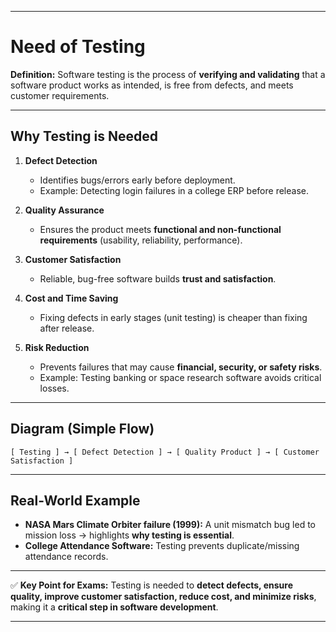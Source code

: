 

---

# Need of Testing

**Definition:**
Software testing is the process of **verifying and validating** that a software product works as intended, is free from defects, and meets customer requirements.

---

## Why Testing is Needed

1. **Defect Detection**

   * Identifies bugs/errors early before deployment.
   * Example: Detecting login failures in a college ERP before release.

2. **Quality Assurance**

   * Ensures the product meets **functional and non-functional requirements** (usability, reliability, performance).

3. **Customer Satisfaction**

   * Reliable, bug-free software builds **trust and satisfaction**.

4. **Cost and Time Saving**

   * Fixing defects in early stages (unit testing) is cheaper than fixing after release.

5. **Risk Reduction**

   * Prevents failures that may cause **financial, security, or safety risks**.
   * Example: Testing banking or space research software avoids critical losses.

---

## Diagram (Simple Flow)

```
[ Testing ] → [ Defect Detection ] → [ Quality Product ] → [ Customer Satisfaction ]
```

---

## Real-World Example

* **NASA Mars Climate Orbiter failure (1999):** A unit mismatch bug led to mission loss → highlights **why testing is essential**.
* **College Attendance Software:** Testing prevents duplicate/missing attendance records.

---

✅ **Key Point for Exams:**
Testing is needed to **detect defects, ensure quality, improve customer satisfaction, reduce cost, and minimize risks**, making it a **critical step in software development**.

---


